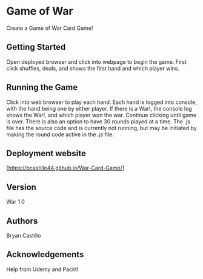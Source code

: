 # Game of War

Create a Game of War Card Game!

## Getting Started

Open deployed browser and click into webpage to begin the game. First click shuffles, deals, and shows the first hand and which player wins.

## Running the Game

Click into web browser to play each hand. Each hand is logged into console, with the hand being one by either player. If there is a War!, the console log shows the War!, and which player won the war. Continue clicking until game is over. There is also an option to have 30 rounds played at a time. The .js file has the source code and is currently not running, but may be initiated by making the round code active in the .js file.

## Deployment website

[https://bcastillo44.github.io/War-Card-Game/]

## Version

War 1.0

## Authors

Bryan Castillo

## Acknowledgements

Help from Udemy and Packt!
